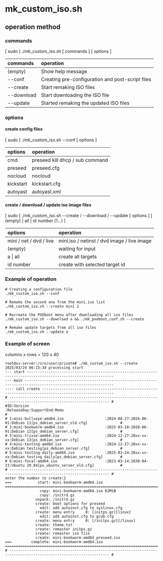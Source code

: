 # **mk_custom_iso.sh**  
  
## **operation method**  
  
### **commands**  
  
[ sudo ] ./mk_custom_iso.sh [ commands ] [ options ]  
  
|         commands        |                     operation                     |
| :---------------------- | :------------------------------------------------ |
| (empty)                 | Show help message                                 |
| --conf                  | Creating pre-configuration and post-script files  |
| --create                | Start remaking ISO files                          |
| --download              | Start downloading the ISO file                    |
| --update                | Started remaking the updated ISO files            |
  
### **options**  
  
#### **create config files**  
  
[ sudo ] ./mk_custom_iso.sh --conf [ options ]  
  
|         options         |                     operation                     |
| :---------------------- | :------------------------------------------------ |
| cmd                     | preseed kill dhcp / sub command                   |
| preseed                 | preseed.cfg                                       |
| nocloud                 | nocloud                                           |
| kickstart               | kickstart.cfg                                     |
| autoyast                | autoyast.xml                                      |
  
#### **create / download / update iso image files**  
  
[ sudo ] ./mk_custom_iso.sh --create / --download / --update [ options ] [ (empty) | all | id number (1...) ]  
  
|         options         |                     operation                     |
| :---------------------- | :------------------------------------------------ |
| mini / net / dvd / live | mini.iso / netinst / dvd image / live image       |
| (empty)                 | waiting for input                                 |
| a \| all                | create all targets                                |
| id number               | create with selected target id                    |
  
### **Example of operation**  
  
``` bash:
# Creating a configuration file
./mk_custom_iso.sh --conf

# Remake the second one from the mini.iso list
./mk_custom_iso.sh --create mini 2

# Recreate the PXEboot menu after downloading all iso files
./mk_custom_iso.sh --download a && ./mk_pxeboot_conf.sh --create

# Remake update targets from all iso files
./mk_custom_iso.sh --update a
```
  
### **Example of screen**  
  
columns x rows = 120 x 40  
  
``` bash:
root@sv-server:/srv/user/private# ./mk_custom_iso.sh --create
2025/03/24 06:15:34 processing start
--- start --------------------------------------------------------------------------------------------------------------
--- main ---------------------------------------------------------------------------------------------------------------
---- call create -------------------------------------------------------------------------------------------------------
# -------------------------------------------------------------------------------------------------------------------- #
#ID:Version                                   :ReleaseDay:SupportEnd:Memo                                              #
# 1:mini-bullseye-amd64.iso                   :2024-08-27:2026-06-01:Debian 11[ps_debian_server_old.cfg]               #
# 2:mini-bookworm-amd64.iso                   :2025-03-10:2028-06-01:Debian 12[ps_debian_server.cfg]                   #
# 3:mini-trixie-amd64.iso                     :2024-12-27:20xx-xx-xx:Debian 13[ps_debian_server.cfg]                   #
# 4:mini-testing-amd64.iso                    :2024-12-27:20xx-xx-xx:Debian testing[ps_debian_server.cfg]              #
# 5:mini-testing-daily-amd64.iso              :2025-03-24:20xx-xx-xx:Debian testing daily[ps_debian_server.cfg]        #
# 6:mini-focal-amd64.iso                      :2023-03-14:2030-04-23:Ubuntu 20.04[ps_ubuntu_server_old.cfg]            #
# -------------------------------------------------------------------------------------------------------------------- #
enter the number to create:2
===            start: mini-bookworm-amd64.iso ==========================================================================
                copy: mini-bookworm-amd64.iso 62MiB
                copy: /initrd.gz
              unpack: /initrd.gz
              create: boot options for preseed
                edit: add autoinst.cfg to syslinux.cfg
              create: menu entry     0: [initps.gz][linux]
                edit: add autoinst.cfg to grub.cfg
              create: menu entry     0: [/initps.gz][/linux]
              create: theme.txt
              create: remaster initps.gz
              create: remaster iso file
              create: mini-bookworm-amd64_preseed.iso
===         complete: mini-bookworm-amd64.iso ==========================================================================
# -------------------------------------------------------------------------------------------------------------------- #
```
  
